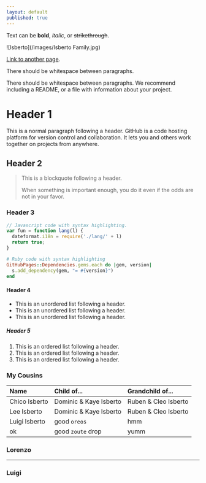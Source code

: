 ```yaml
---
layout: default
published: true
---
```


Text can be **bold**, _italic_, or ~~strikethrough~~.

![Isberto](/images/Isberto Family.jpg)

[Link to another page](./another-page.html).

There should be whitespace between paragraphs.

There should be whitespace between paragraphs. We recommend including a README, or a file with information about your project.

# Header 1

This is a normal paragraph following a header. GitHub is a code hosting platform for version control and collaboration. It lets you and others work together on projects from anywhere.

## Header 2

> This is a blockquote following a header.
>
> When something is important enough, you do it even if the odds are not in your favor.

### Header 3

```js
// Javascript code with syntax highlighting.
var fun = function lang(l) {
  dateformat.i18n = require('./lang/' + l)
  return true;
}
```

```ruby
# Ruby code with syntax highlighting
GitHubPages::Dependencies.gems.each do |gem, version|
  s.add_dependency(gem, "= #{version}")
end
```

#### Header 4

*   This is an unordered list following a header.
*   This is an unordered list following a header.
*   This is an unordered list following a header.

##### Header 5

1.  This is an ordered list following a header.
2.  This is an ordered list following a header.
3.  This is an ordered list following a header.

### My Cousins

| Name          | Child of...            | Grandchild of...      |
|:--------------|:-----------------------|:--------------------- |
| Chico Isberto | Dominic & Kaye Isberto | Ruben & Cleo Isberto  |
| Lee Isberto   | Dominic & Kaye Isberto | Ruben & Cleo Isberto  |
| Luigi Isberto | good `oreos`      | hmm   |
| ok           | good `zoute` drop | yumm  |

### Lorenzo

* * *

### Luigi







